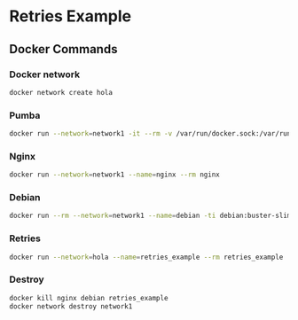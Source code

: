 # Retries Example
## Docker Commands
### Docker network
```bash
docker network create hola
```
### Pumba
```bash
docker run --network=network1 -it --rm -v /var/run/docker.sock:/var/run/docker.sock gaiaadm/pumba  netem --tc-image gaiadocker/iproute2  --pull-image --duration 5m  loss --percent 40 nginx
```
### Nginx
```bash
docker run --network=network1 --name=nginx --rm nginx
```
### Debian
```bash
docker run --rm --network=network1 --name=debian -ti debian:buster-slim  /bin/bash
```
### Retries
```bash
docker run --network=hola --name=retries_example --rm retries_example 
```
### Destroy
```bash
docker kill nginx debian retries_example
docker network destroy network1
```